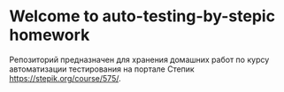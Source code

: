 # Welcome to auto-testing-by-stepic homework
Репозиторий предназначен для хранения домашних работ по курсу автоматизации тестирования на портале Степик https://stepik.org/course/575/.